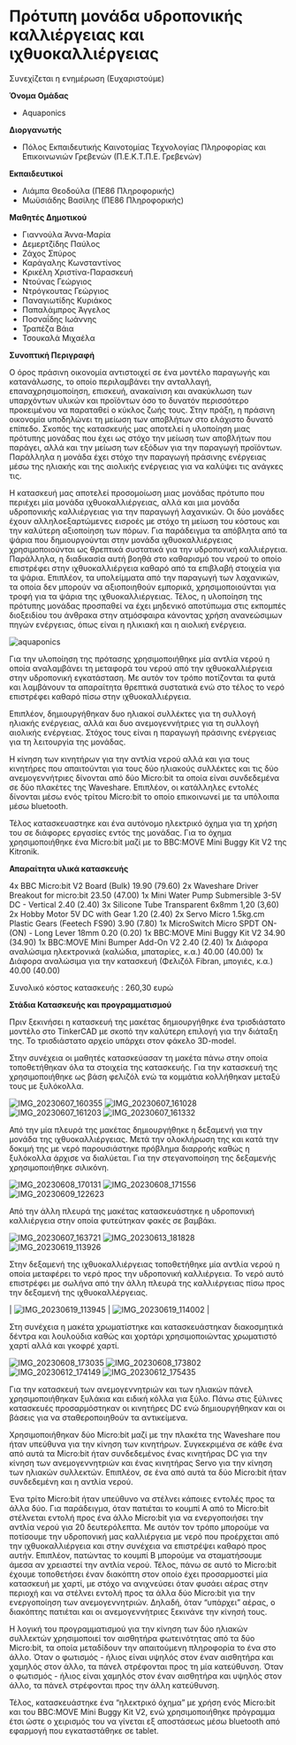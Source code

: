 # Πρότυπη μονάδα υδροπονικής καλλιέργειας και ιχθυοκαλλιέργειας


Συνεχίζεται η ενημέρωση (Ευχαριστούμε)


**Όνομα Ομάδας**
- Aquaponics

**Διοργανωτής** 
- Πόλος Εκπαιδευτικής Καινοτομίας Τεχνολογίας Πληροφορίας και Επικοινωνιών  Γρεβενών (Π.Ε.Κ.Τ.Π.Ε. Γρεβενών)

**Εκπαιδευτικοί**
- Λιάμπα Θεοδούλα (ΠΕ86 Πληροφορικής)
- Μωϋσιάδης Βασίλης (ΠΕ86 Πληροφορικής)

**Μαθητές Δημοτικού**
- Γιαννούλα Άννα-Μαρία
- Δεμερτζίδης Παύλος
- Ζάχος Σπύρος
- Καράγαλης Κωνσταντίνος
- Κρικέλη Χριστίνα-Παρασκευή
- Ντούνας Γεώργιος
- Ντρόγκουτας Γεώργιος
- Παναγιωτίδης Κυριάκος
- Παπαλάμπρος Άγγελος
- Ποσναΐδης Ιωάννης
- Τραπέζα Βάια
- Τσουκαλά Μιχαέλα


**Συνοπτική Περιγραφή**

Ο όρος πράσινη οικονομία αντιστοιχεί σε  ένα μοντέλο παραγωγής και κατανάλωσης, το οποίο περιλαμβάνει την ανταλλαγή, επαναχρησιμοποίηση, επισκευή, ανακαίνιση και ανακύκλωση των υπαρχόντων υλικών και προϊόντων όσο το δυνατόν περισσότερο προκειμένου να παραταθεί ο κύκλος ζωής τους. Στην πράξη, η πράσινη οικονομία υποδηλώνει τη μείωση των αποβλήτων στο ελάχιστο δυνατό επίπεδο. 
Σκοπός της κατασκευής μας αποτελεί η υλοποίηση μιας πρότυπης μονάδας που έχει ως στόχο την μείωση των αποβλήτων που παράγει, αλλά και την μείωση των εξόδων για την παραγωγή προϊόντων. Παράλληλα η μονάδα έχει στόχο την παραγωγή πράσινης ενέργειας μέσω της ηλιακής και της αιολικής ενέργειας για να καλύψει τις ανάγκες τις.

Η κατασκευή μας αποτελεί προσομοίωση μιας μονάδας πρότυπο που περιέχει μία μονάδα ιχθυοκαλλιέργειας, αλλά και μια μονάδα υδροπονικής καλλιέργειας για την παραγωγή λαχανικών. Οι δύο μονάδες έχουν αλληλοεξαρτώμενες εισροές με στόχο τη μείωση του κόστους και την καλύτερη αξιοποίηση των πόρων. Για παράδειγμα τα απόβλητα από τα ψάρια που δημιουργούνται στην μονάδα ιχθυοκαλλιέργειας χρησιμοποιούνται ως θρεπτικά συστατικά για την υδροπονική καλλιέργεια. Παράλληλα, η διαδικασία αυτή βοηθά στο καθαρισμό του νερού το οποίο επιστρέφει στην ιχθυοκαλλιέργεια καθαρό από τα επιβλαβή στοιχεία για τα ψάρια. Επιπλέον, τα υπολείμματα από την παραγωγή των λαχανικών, τα οποία δεν μπορούν να αξιοποιηθούν εμπορικά, χρησιμοποιούνται για τροφή για τα ψάρια της ιχθυοκαλλιέργειας. Τέλος, η υλοποίηση της πρότυπης μονάδας προσπαθεί να έχει μηδενικό αποτύπωμα στις εκπομπές διοξειδίου του άνθρακα στην ατμόσφαιρα κάνοντας χρήση ανανεώσιμων πηγών ενέργειας, όπως είναι η ηλικιακή και η αιολική ενέργεια.

![aquaponics](https://github.com/pektpegre/aquaponics/assets/99668439/bd9ad2d9-b348-42bc-848c-b6780a37a24d)

Για την υλοποίηση της πρότασης χρησιμοποιήθηκε μία αντλία νερού η οποία αναλαμβάνει τη μεταφορά του νερού από την ιχθυοκαλλιέργεια στην υδροπονική εγκατάσταση. Με αυτόν τον τρόπο ποτίζονται τα φυτά και λαμβάνουν τα απαραίτητα θρεπτικά συστατικά ενώ στο τέλος το νερό επιστρέφει καθαρό πίσω στην ιχθυοκαλλιέργεια.

Επιπλέον, δημιουργήθηκαν δυο ηλιακοί συλλέκτες για τη συλλογή ηλιακής ενέργειας, αλλά και δυο ανεμογεννήτριες για τη συλλογή αιολικής ενέργειας. Στόχος τους είναι η παραγωγή πράσινης ενέργειας για τη λειτουργία της μονάδας.

Η κίνηση των κινητήρων για την αντλία νερού αλλά και για τους κινητήρες που απαιτούνται για τους δύο ηλιακούς συλλέκτες και τις δύο ανεμογεννήτριες δίνονται από δύο Micro:bit τα οποία είναι συνδεδεμένα σε δύο πλακέτες της Waveshare. Επιπλέον, οι κατάλληλες εντολές δίνονται μέσω ενός τρίτου Micro:bit το οποίο επικοινωνεί με τα υπόλοιπα μέσω bluetooth.

Τέλος κατασκευαστηκε και ένα αυτόνομο ηλεκτρικό όχημα για τη χρήση του σε διάφορες εργασίες εντός της μονάδας. Για το όχημα χρησιμοποιήθηκε ένα Micro:bit μαζί με το BBC:MOVE Mini Buggy Kit V2 της Kitronik.


**Απαραίτητα υλικά κατασκευής**

4x BBC Micro:bit V2 Board (Bulk) 19.90 (79.60)
2x Waveshare Driver Breakout for micro:bit 23.50 (47.00)
1x Mini Water Pump Submersible 3-5V DC - Vertical 2.40 (2.40)
3x Silicone Tube Transparent 6x8mm 1,20 (3,60)
2x Hobby Motor 5V DC with Gear 1.20 (2.40)
2x Servo Micro 1.5kg.cm Plastic Gears (Feetech FS90) 3.90 (7.80)
1x MicroSwitch Micro SPDT ON-(ON) - Long Lever 18mm 0.20 (0.20)
1x BBC:MOVE Mini Buggy Kit V2 34.90 (34.90)
1x BBC:MOVE Mini Bumper Add-On V2 2.40 (2.40)
1x Διάφορα αναλώσιμα ηλεκτρονικά (καλώδια, μπαταρίες, κ.α.) 40.00 (40.00)
1x Διάφορα αναλώσιμα για την κατασκευή (Φελιζόλ Fibran, μπογιές, κ.α.) 40.00 (40.00)

Συνολικό κόστος κατασκευής : 260,30 ευρώ

**Στάδια Κατασκευής και προγραμματισμού**

Πριν ξεκινήσει η κατασκευή της μακέτας δημιουργήθηκε ένα τρισδιάστατο μοντέλο στο TinkerCAD με σκοπό την καλύτερη επιλογή για την διάταξη της. Το τρισδιάστατο αρχείο υπάρχει στον φάκελο 3D-model.

Στην συνέχεια οι μαθητές κατασκεύασαν τη μακέτα πάνω στην οποία τοποθετήθηκαν όλα τα στοιχεία της κατασκευής. Για την κατασκευή της χρησιμοποιήθηκε ως βάση φελιζόλ ενώ τα κομμάτια κολλήθηκαν μεταξύ τους με ξυλόκολλα.


![IMG_20230607_160355](https://github.com/pektpegre/aquaponics/assets/99668439/20a669ae-ee5e-448d-a4dc-28a13d859333)
![IMG_20230607_161028](https://github.com/pektpegre/aquaponics/assets/99668439/939695c5-1153-476a-b047-90d3fc69dd79)
![IMG_20230607_161203](https://github.com/pektpegre/aquaponics/assets/99668439/1038697f-84c4-46e0-afd9-c94670b13fcb)
![IMG_20230607_161332](https://github.com/pektpegre/aquaponics/assets/99668439/cb180b32-1b6a-42f7-b682-d7b9d92ce3e9)



Από την μία πλευρά της μακέτας δημιουργήθηκε η δεξαμενή για την μονάδα της ιχθυοκαλλιέργειας. Μετά την ολοκλήρωση της και κατά την δοκιμή της με νερό παρουσιάστηκε πρόβλημα διαρροής καθώς η ξυλόκολλα άρχισε να διαλύεται. Για την στεγανοποίηση της δεξαμενής χρησιμοποιήθηκε σιλικόνη.


![IMG_20230608_170131](https://github.com/pektpegre/aquaponics/assets/99668439/b6172cd4-eedd-4d30-ba00-04776abd67ef)
![IMG_20230608_171556](https://github.com/pektpegre/aquaponics/assets/99668439/1c8a0972-fd98-4802-acab-d0985f152c79)
![IMG_20230609_122623](https://github.com/pektpegre/aquaponics/assets/99668439/38dc751a-bb81-4c64-bcec-0b8658650e41)



Από την άλλη πλευρά της μακέτας κατασκευάστηκε η υδροπονική καλλιέργεια στην οποία φυτεύτηκαν φακές σε βαμβάκι.


![IMG_20230607_163721](https://github.com/pektpegre/aquaponics/assets/99668439/45b98a9e-44cc-40db-a69b-4ff0422adda4)
![IMG_20230613_181828](https://github.com/pektpegre/aquaponics/assets/99668439/e5fd0aec-07f0-4cd3-8bb6-fe2b626045fe)
![IMG_20230619_113926](https://github.com/pektpegre/aquaponics/assets/99668439/2c439c22-ab6d-41ce-bc88-e73e258f1239)




Στην δεξαμενή της ιχθυοκαλλιέργειας τοποθετήθηκε μία αντλία νερού η οποία μεταφέρει το νερό προς την υδροπονική καλλιέργεια. Το νερό αυτό επιστρέφει με σωλήνα από την άλλη πλευρά της καλλιέργειας πίσω προς την δεξαμενή της ιχθυοκαλλέργειας.


| ![IMG_20230619_113945](https://github.com/pektpegre/aquaponics/assets/99668439/987313a9-d034-4774-a950-bc8e63a9fc3b) | ![IMG_20230619_114002](https://github.com/pektpegre/aquaponics/assets/99668439/7e4db1fc-3c11-4698-88b8-8d792ba67652) |
 

Στη συνέχεια η μακέτα χρωματίστηκε και κατασκευάστηκαν διακοσμητικά δέντρα και λουλούδια καθώς και χορτάρι χρησιμοποιώντας χρωματιστό χαρτί αλλά και γκοφρέ χαρτί.

![IMG_20230608_173035](https://github.com/pektpegre/aquaponics/assets/99668439/feee01fe-e2b8-40b9-b82f-269c964b247a)
![IMG_20230608_173802](https://github.com/pektpegre/aquaponics/assets/99668439/7e6138c8-f0f2-4688-9275-4b4b79db10ae)
![IMG_20230612_174149](https://github.com/pektpegre/aquaponics/assets/99668439/b02c9f86-52f7-4379-a2ec-4c114b11beca)
![IMG_20230612_175435](https://github.com/pektpegre/aquaponics/assets/99668439/3b68c9a5-bde9-46cb-9a99-ede21d12c1da)


Για την κατασκευή των ανεμογεννητριών και των ηλιακών πάνελ χρησιμοποιήθηκαν ξυλάκια και ειδική κόλλα για ξύλο. Πάνω στις ξύλινες κατασκευές προσαρμόστηκαν οι κινητήρες DC ενώ δημιουργήθηκαν και οι βάσεις για να σταθεροποιηθούν τα αντικείμενα.


Χρησιμοποιήθηκαν δύο Micro:bit μαζί με την πλακέτα της Waveshare που ήταν υπεύθυνα για την κίνηση των κινητήρων. Συγκεκριμένα σε κάθε ένα από αυτά τα Micro:bit ήταν συνδεδεμένος ένας κινητήρας DC για την κίνηση των ανεμογεννητριών και ένας κινητήρας Servo για την κίνηση  των ηλιακών συλλεκτών. Επιπλέον, σε ένα από αυτά τα δύο Micro:bit ήταν συνδεδεμένη και η αντλία νερού.

Ένα τρίτο Micro:bit ήταν υπεύθυνο να στέλνει κάποιες εντολές προς τα άλλα δύο. Για παράδειγμα, όταν πατιέται το κουμπί Α από το Micro:bit στέλνεται εντολή προς ένα άλλο Micro:bit για να ενεργοποιήσει την αντλία νερού για 20 δευτερόλεπτα. Με αυτόν τον τρόπο μπορούμε να ποτίσουμε την υδροπονική μας καλλιέργεια με νερό που προέρχεται από την ιχθυοκαλλιέργεια και στην συνέχεια να επιστρέψει καθαρό προς αυτήν. Επιπλέον, πατώντας το κουμπί Β μπορούμε να σταματήσουμε άμεσα αν χρειαστεί την αντλία νερού. Τέλος, πάνω σε αυτό το Micro:bit έχουμε τοποθετήσει έναν διακόπτη στον οποίο έχει προσαρμοστεί μία κατασκευή με χαρτί, με στόχο να ανιχνεύσει όταν φυσάει αέρας στην περιοχή και να στέλνει εντολή προς τα άλλα δύο Micro:bit για την ενεργοποίηση των ανεμογεννητριών. Δηλαδή, όταν “υπάρχει” αέρας, ο διακόπτης πατιέται και οι ανεμογεννήτριες ξεκινάνε την κίνησή τους. 

Η λογική του προγραμματισμού για την κίνηση των δύο ηλιακών συλλεκτών χρησιμοποιεί τον αισθητήρα φωτεινότητας από τα δύο Micro:bit, τα οποία μεταδίδουν την απαιτούμενη πληροφορία το ένα στο άλλο. Όταν ο φωτισμός - ήλιος είναι υψηλός στον έναν αισθητήρα και χαμηλός στον άλλο, τα πάνελ στρέφονται προς τη μία κατεύθυνση. Όταν ο φωτισμός - ήλιος είναι χαμηλός στον έναν αισθητήρα και υψηλός στον άλλο, τα πάνελ στρέφονται προς την άλλη κατεύθυνση. 

Τέλος, κατασκευάστηκε ένα “ηλεκτρικό όχημα” με χρήση ενός Micro:bit και του BBC:MOVE Mini Buggy Kit V2, ενώ χρησιμοποιήθηκε πρόγραμμα έτσι ώστε ο χειρισμός του να γίνεται εξ αποστάσεως μέσω bluetooth από εφαρμογή που εγκαταστάθηκε σε tablet.

